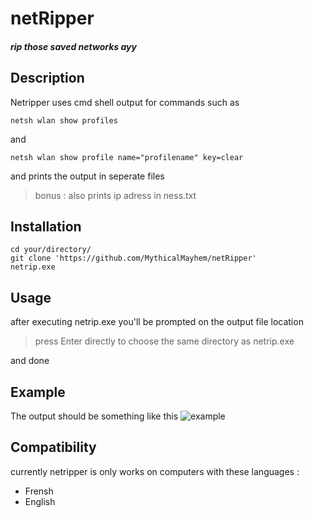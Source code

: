 # netRipper
##### rip those saved networks ayy


## Description
Netripper uses cmd shell output 
for commands such as 
```
netsh wlan show profiles
```
and
```
netsh wlan show profile name="profilename" key=clear
```
and prints the output in seperate files 
> bonus : also prints ip adress in ness.txt 


## Installation

```
cd your/directory/
git clone 'https://github.com/MythicalMayhem/netRipper'
netrip.exe
```

## Usage
after executing netrip.exe you'll be prompted on the output file location  
>press Enter directly to choose the same directory as netrip.exe

and done

## Example 

The output should be something like this 
![example](netRipper/assests/exp.jpg)

## Compatibility
currently netripper is only works on computers with these languages : 
- Frensh
- English


